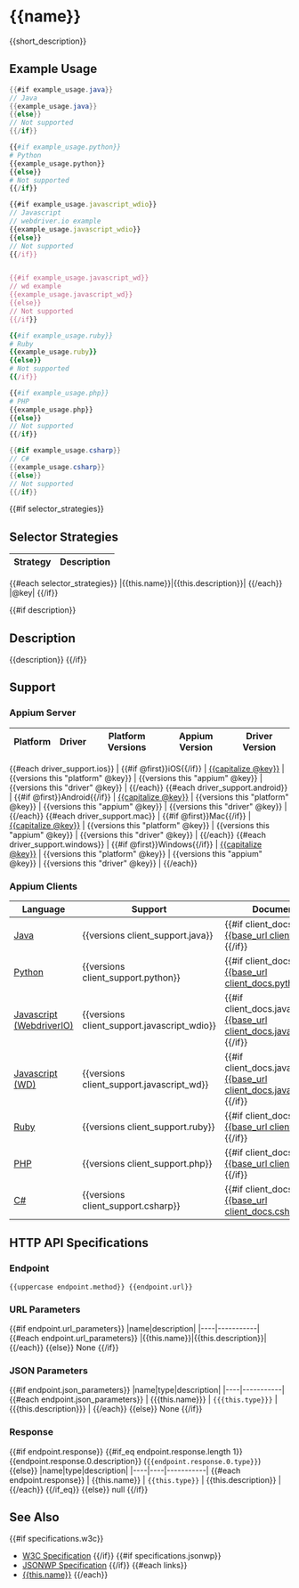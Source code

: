 # {{name}}

{{short_description}}
## Example Usage

```java
{{#if example_usage.java}}
// Java
{{example_usage.java}}
{{else}}
// Not supported
{{/if}}
```

```python
{{#if example_usage.python}}
# Python
{{example_usage.python}}
{{else}}
# Not supported
{{/if}}
```

```javascript
{{#if example_usage.javascript_wdio}}
// Javascript
// webdriver.io example
{{example_usage.javascript_wdio}}
{{else}}
// Not supported
{{/if}}


{{#if example_usage.javascript_wd}}
// wd example
{{example_usage.javascript_wd}}
{{else}}
// Not supported
{{/if}}
```

```ruby
{{#if example_usage.ruby}}
# Ruby
{{example_usage.ruby}}
{{else}}
# Not supported
{{/if}}
```

```php
{{#if example_usage.php}}
# PHP
{{example_usage.php}}
{{else}}
// Not supported
{{/if}}
```

```csharp
{{#if example_usage.csharp}}
// C#
{{example_usage.csharp}}
{{else}}
// Not supported
{{/if}}
```

{{#if selector_strategies}}
## Selector Strategies
|Strategy|Description|
|--------|-----------|
{{#each selector_strategies}}
|{{this.name}}|{{this.description}}|
{{/each}}
|@key|
{{/if}}

{{#if description}}
## Description

{{description}}
{{/if}}

## Support

### Appium Server

|Platform|Driver|Platform Versions|Appium Version|Driver Version|
|--------|----------------|------|--------------|--------------|
{{#each driver_support.ios}}
| {{#if @first}}iOS{{/if}} | [{{capitalize @key}}](/docs/en/drivers/ios-{{@key}}.md) | {{versions this "platform" @key}} | {{versions this "appium" @key}} | {{versions this "driver" @key}} |
{{/each}}
{{#each driver_support.android}}
| {{#if @first}}Android{{/if}} | [{{capitalize @key}}](/docs/en/drivers/android-{{@key}}.md) | {{versions this "platform" @key}} | {{versions this "appium" @key}} | {{versions this "driver" @key}} |
{{/each}}
{{#each driver_support.mac}}
| {{#if @first}}Mac{{/if}} | [{{capitalize @key}}](/docs/en/drivers/{{@key}}.md) | {{versions this "platform" @key}} | {{versions this "appium" @key}} | {{versions this "driver" @key}} |
{{/each}}
{{#each driver_support.windows}}
| {{#if @first}}Windows{{/if}} | [{{capitalize @key}}](/docs/en/drivers/{{@key}}.md) | {{versions this "platform" @key}} | {{versions this "appium" @key}} | {{versions this "driver" @key}} |
{{/each}}

### Appium Clients

|Language|Support|Documentation|
|--------|-------|-------------|
|[Java](https://github.com/appium/java-client/releases/latest)| {{versions client_support.java}} | {{#if client_docs.java}} [{{base_url client_docs.java}}]({{client_docs.java}}) {{/if}} |
|[Python](https://github.com/appium/python-client/releases/latest)| {{versions client_support.python}} | {{#if client_docs.python}} [{{base_url client_docs.python}}]({{client_docs.python}}) {{/if}} |
|[Javascript (WebdriverIO)](http://webdriver.io/index.html)| {{versions client_support.javascript_wdio}} | {{#if client_docs.javascript_wdio}} [{{base_url client_docs.javascript_wdio}}]({{client_docs.javascript_wdio}}) {{/if}} |
|[Javascript (WD)](https://github.com/admc/wd/releases/latest)| {{versions client_support.javascript_wd}} | {{#if client_docs.javascript_wd}} [{{base_url client_docs.javascript_wd}}]({{client_docs.javascript_wd}}) {{/if}} |
|[Ruby](https://github.com/appium/ruby_lib/releases/latest)| {{versions client_support.ruby}} | {{#if client_docs.ruby}} [{{base_url client_docs.ruby}}]({{client_docs.ruby}}) {{/if}} |
|[PHP](https://github.com/appium/php-client/releases/latest)| {{versions client_support.php}} | {{#if client_docs.php}} [{{base_url client_docs.php}}]({{client_docs.php}}) {{/if}} |
|[C#](https://github.com/appium/appium-dotnet-driver/releases/latest)| {{versions client_support.csharp}} | {{#if client_docs.csharp}} [{{base_url client_docs.csharp}}]({{client_docs.csharp}}) {{/if}} |

## HTTP API Specifications

### Endpoint

`{{uppercase endpoint.method}} {{endpoint.url}}`

### URL Parameters

{{#if endpoint.url_parameters}}
|name|description|
|----|-----------|
{{#each endpoint.url_parameters}}
|{{this.name}}|{{this.description}}|
{{/each}}
{{else}}
None
{{/if}}

### JSON Parameters

{{#if endpoint.json_parameters}}
|name|type|description|
|----|-----------|
{{#each endpoint.json_parameters}}
| {{{this.name}}} | `{{{this.type}}}` | {{{this.description}}} |
{{/each}}
{{else}}
None
{{/if}}

### Response

{{#if endpoint.response}}
{{#if_eq endpoint.response.length 1}}
{{endpoint.response.0.description}} (`{{endpoint.response.0.type}}`)
{{else}}
|name|type|description|
|----|----|-----------|
{{#each endpoint.response}}
| {{this.name}} | `{{this.type}}` | {{this.description}} |
{{/each}}
{{/if_eq}}
{{else}}
null
{{/if}}

## See Also

{{#if specifications.w3c}}
* [W3C Specification]({{specifications.w3c}})
{{/if}}
{{#if specifications.jsonwp}}
* [JSONWP Specification]({{specifications.jsonwp}})
{{/if}}
{{#each links}}
* [{{this.name}}]({{this.url}})
{{/each}}
